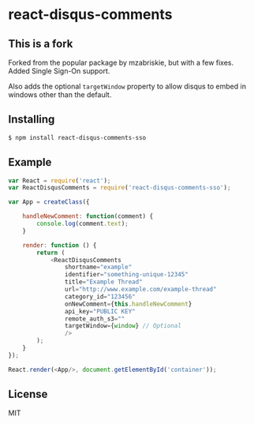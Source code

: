 # react-disqus-comments

## This is a fork
Forked from the popular package by mzabriskie, but with a few fixes.
Added Single Sign-On support.

Also adds the optional `targetWindow` property to allow disqus to embed
in windows other than the default.

## Installing

```bash
$ npm install react-disqus-comments-sso
```

## Example

```js
var React = require('react');
var ReactDisqusComments = require('react-disqus-comments-sso');

var App = createClass({

	handleNewComment: function(comment) {
		console.log(comment.text);
	}

	render: function () {
		return (
			<ReactDisqusComments
				shortname="example"
				identifier="something-unique-12345"
				title="Example Thread"
				url="http://www.example.com/example-thread"
				category_id="123456"
				onNewComment={this.handleNewComment}
				api_key="PUBLIC KEY"
				remote_auth_s3=""
				targetWindow={window} // Optional
				/>
		);
	}
});

React.render(<App/>, document.getElementById('container'));
```

## License

MIT
